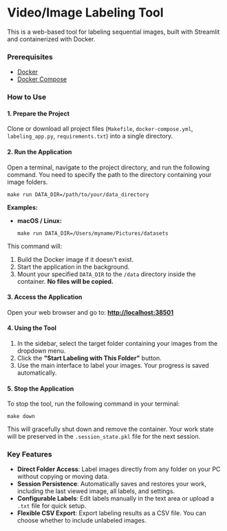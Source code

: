 # Video/Image Labeling Tool

This is a web-based tool for labeling sequential images, built with Streamlit and containerized with Docker.

### Prerequisites

* [Docker](https://docs.docker.com/engine/install/)
* [Docker Compose](https://docs.docker.com/compose/install/)

### How to Use

#### 1. Prepare the Project

Clone or download all project files (`Makefile`, `docker-compose.yml`, `labeling_app.py`, `requirements.txt`) into a single directory.

#### 2. Run the Application

Open a terminal, navigate to the project directory, and run the following command. You need to specify the path to the directory containing your image folders.

```
make run DATA_DIR=/path/to/your/data_directory
```

**Examples:**

* **macOS / Linux:**
    ```
    make run DATA_DIR=/Users/myname/Pictures/datasets
    ```

This command will:

1.  Build the Docker image if it doesn't exist.
2.  Start the application in the background.
3.  Mount your specified `DATA_DIR` to the `/data` directory inside the container. **No files will be copied.**

#### 3. Access the Application

Open your web browser and go to:
**[http://localhost:38501](http://localhost:38501)**

#### 4. Using the Tool

1.  In the sidebar, select the target folder containing your images from the dropdown menu.
2.  Click the **"Start Labeling with This Folder"** button.
3.  Use the main interface to label your images. Your progress is saved automatically.

#### 5. Stop the Application

To stop the tool, run the following command in your terminal:

```
make down
```

This will gracefully shut down and remove the container. Your work state will be preserved in the `.session_state.pkl` file for the next session.

### Key Features

* **Direct Folder Access**: Label images directly from any folder on your PC without copying or moving data.
* **Session Persistence**: Automatically saves and restores your work, including the last viewed image, all labels, and settings.
* **Configurable Labels**: Edit labels manually in the text area or upload a `.txt` file for quick setup.
* **Flexible CSV Export**: Export labeling results as a CSV file. You can choose whether to include unlabeled images.

